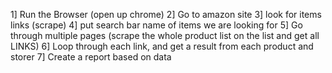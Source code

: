 1]  Run the Browser (open up chrome)
2]  Go to amazon site
3]  look for items links (scrape)
4]  put search bar name of items we are looking for
5]  Go through multiple pages (scrape the whole product list on the list and get all LINKS)
6]  Loop through each link, and get a result from each product and storer
7]  Create a report based on data
